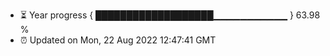 - ⏳ Year progress { ███████████████████▁▁▁▁▁▁▁▁▁▁▁ } 63.98 %
- ⏰ Updated on Mon, 22 Aug 2022 12:47:41 GMT

